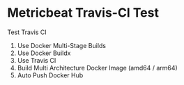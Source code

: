 # Metricbeat Travis-CI Test
Test Travis CI
1. Use Docker Multi-Stage Builds  
2. Use Docker Buildx  
3. Use Travis CI  
4. Build Multi Architecture Docker Image (amd64 / arm64)  
5. Auto Push Docker Hub  
